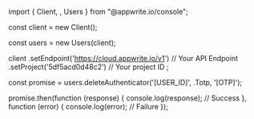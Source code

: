 import { Client, , Users } from "@appwrite.io/console";

const client = new Client();

const users = new Users(client);

client
    .setEndpoint('https://cloud.appwrite.io/v1') // Your API Endpoint
    .setProject('5df5acd0d48c2') // Your project ID
;

const promise = users.deleteAuthenticator('[USER_ID]', .Totp, '[OTP]');

promise.then(function (response) {
    console.log(response); // Success
}, function (error) {
    console.log(error); // Failure
});